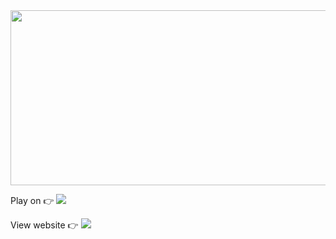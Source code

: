 <img src="https://img.notionusercontent.com/s3/prod-files-secure%2Fd6aa116b-6474-4010-820f-32912f2d2f81%2Fddcdf4a2-795f-433d-91ee-78c4428a4f8c%2FkimbapTycoonBanner.png/size/w=2000?exp=1745988801&sig=t80KFMkP3tymiMCISdkzWcnAGoHxGa9oTov8oxydiXc&id=1ba06ca2-6dda-80c1-83c2-f867f3284c72&table=block&userId=1a8d872b-594c-815a-ad22-00024568ece6"  width="800" height="280"/>

Play on 👉  <a href="https://user257.itch.io/rolling-kimbap"><img src="https://img.shields.io/badge/Itch.io-FA5C5C?style=for-the-badge&logo=itchdotio&logoColor=white"/></a>

View website 👉 <a href="https://www.notion.so/user257/RollingKimbap-1ba06ca26dda80c183c2f867f3284c72"><img src="https://img.shields.io/badge/Notion-000000?style=for-the-badge&logo=notion&logoColor=white"/></a>
